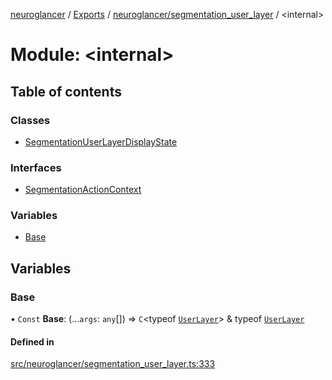 [neuroglancer](../README.md) / [Exports](../modules.md) / [neuroglancer/segmentation\_user\_layer](neuroglancer_segmentation_user_layer.md) / <internal\>

# Module: <internal\>

## Table of contents

### Classes

- [SegmentationUserLayerDisplayState](../classes/neuroglancer_segmentation_user_layer._internal_.SegmentationUserLayerDisplayState.md)

### Interfaces

- [SegmentationActionContext](../interfaces/neuroglancer_segmentation_user_layer._internal_.SegmentationActionContext.md)

### Variables

- [Base](neuroglancer_segmentation_user_layer._internal_.md#base)

## Variables

### Base

• `Const` **Base**: (...`args`: `any`[]) => `C`<typeof [`UserLayer`](../classes/neuroglancer_layer.UserLayer.md)\> & typeof [`UserLayer`](../classes/neuroglancer_layer.UserLayer.md)

#### Defined in

[src/neuroglancer/segmentation_user_layer.ts:333](https://github.com/ActiveBrainAtlas2/neuroglancer/blob/91617476/src/neuroglancer/segmentation_user_layer.ts#L333)
